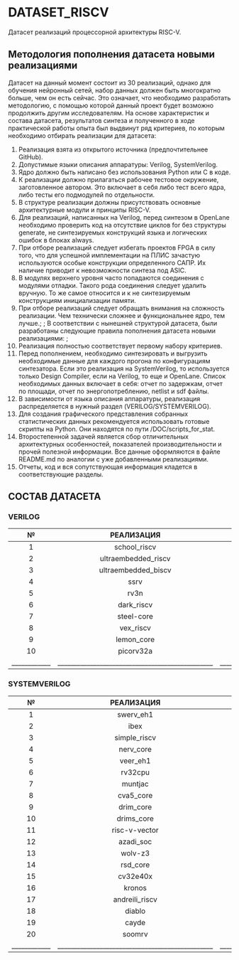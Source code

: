 # DATASET_RISCV
Датасет реализаций процессорной архитектуры RISC-V.
## Методология пополнения датасета новыми реализациями
Датасет на данный момент состоит из 30 реализаций, однако для обучения нейронный сетей, набор данных должен быть многократно больше, чем он есть сейчас. Это означает, что необходимо разработать методологию, с помощью которой данный проект будет возможно продолжить другим исследователям. 
На основе характеристик и состава датасета, результатов синтеза и полученного в ходе практической работы опыта был выдвинут ряд критериев, по которым необходимо отбирать реализации для датасета:
1.	Реализация взята из открытого источника (предпочтительнее GitHub).
2.	Допустимые языки описания аппаратуры: Verilog, SystemVerilog.
3.	Ядро должно быть написано без использования Python или C в коде.
4.	К реализации должно прилагаться рабочее тестовое окружение, заготовленное автором. Это включает в себя либо тест всего ядра, либо тесты его подмодулей по отдельности. 
5.	В структуре реализации должны присутствовать основные архитектурные модули и принципы RISC-V.
6.	Для реализаций, написанных на Verilog, перед синтезом в OpenLane необходимо проверить код на отсутствие циклов for без структуры generate, не синтезируемых конструкций языка и логических ошибок в блоках always.
7.	При отборе реализаций следует избегать проектов FPGA в силу того, что для успешной имплементации на ПЛИС зачастую используются особые конструкции определенного САПР. Их наличие приводит к невозможности синтеза под ASIC.
8.	В модулях верхнего уровня часто попадаются соединения с модулями отладки. Такого рода соединения следует удалить вручную. То же самое относится и к не синтезируемым конструкциям инициализации памяти.
9.	При отборе реализаций следует обращать внимания на сложность реализации. Чем технически сложнее и функциональнее ядро, тем лучше.;
;
В соответствии с нынешней структурой датасета, были разработаны следующие правила пополнения датасета новыми реализациями:
;
1.	Реализация полностью соответствует первому набору критериев.
2.	Перед пополнением, необходимо синтезировать и выгрузить необходимые данные для каждого прогона по конфигурациям синтезатора. Если это реализация на SystemVerilog, то используется только Design Compiler, если на Verilog, то еще и OpenLane. Список необходимых данных включает в себя: отчет по задержкам, отчет по площади, отчет по энергопотреблению, netlist и sdf файлы.
3.	В зависимости от языка описания аппаратуры, реализация распределяется в нужный раздел (VERILOG/SYSTEMVERILOG).
4.	Для создания графического представления собранных статистических данных рекомендуется использовать готовые скрипты на Python. Они находятся по пути /DOC/scripts_for_stat.
5.	Второстепенной задачей является сбор отличительных архитектурных особенностей, показателей производительности и прочей полезной информации. Все данные оформляются в файле README.md по аналогии с уже добавленными реализациями.
6.	Отчеты, код и вся сопутствующая информация кладется в соответствующие разделы.

## СОСТАВ ДАТАСЕТА
### VERILOG
| №                | РЕАЛИЗАЦИЯ          | АВТОР                                   |
|:-------------------------:|:--------------------:|:----------------------------------------------:|
| 1             | school_riscv                  | zhelnio    |
| 2               | ultraembedded_riscv                  | ultraembedded         |
| 3           | ultraembedded_biscv                  | ultraembedded          |
| 4        | ssrv                  | risclite                 |
| 5       | rv3n                  | risclite             |
| 6        | dark_riscv                  | darklife        |
| 7    | steel-core                  | rafaelcalcada       |
| 8 | vex_riscv                  | m-labs          |
| 9           | lemon_core                  | nmoroze       |
| 10         | picorv32a                  | YosysHQ                |
| ____________ | ________________________________________________ | ________________________________________________ |
### SYSTEMVERILOG
| №                | РЕАЛИЗАЦИЯ          | АВТОР                                   |
|:-------------------------:|:--------------------:|:----------------------------------------------:|
| 1             | swerv_eh1                  | westerndigital    |
| 2               | ibex                  | lowRISC         |
| 3           | simple_riscv                  | tilk          |
| 4        | nerv_core                  | YosysHQ                 |
| 5       | veer_eh1                  | chipsalliance             |
| 6        | rv32cpu                  | bwitherspoon        |
| 7    | muntjac                  | lowRISC       |
| 8 | cva5_core                  | openhwgroup         |
| 9           | drim_core                  | ic-lab-duth       |
| 10         | drims_core                | ic-lab-duth                |
| 11         | risc-v-vector                 | ic-lab-duth                |
| 12         | azadi_soc                 | merledu                 |
| 13         | wolv-z3                 | taneroksuz                |
| 14         | rsd_core                 | rsd-devel              |
| 15         | cv32e40x                 | openhwgroup                |
| 16         | kronos                 | SonalPinto                |
| 17         | andreili_riscv                 | andreili                 |
| 18         | diablo                 | skudlur                |
| 19         | cayde                 | skudlur                |
| 20        | soomrv                 | mathis-s                |
| ____________ | ________________________________________________ | ________________________________________________ |
